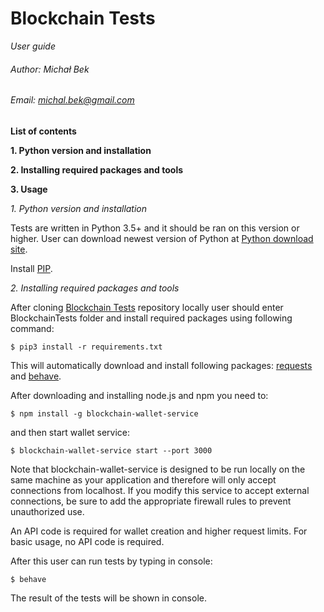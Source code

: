 # Blockchain Tests 
_User guide_
###### Author: Michał Bek
###### Email: michal.bek@gmail.com


**List of contents**

**1. Python version and installation**

**2. Installing required packages and tools**

**3. Usage**


_1. Python version and installation_

Tests are written in Python 3.5+ and it should be ran on this version or higher.
User can download newest version of Python at [Python download site](https://www.python.org/downloads/).

Install [PIP](https://pypi.org/project/pip/).

_2. Installing required packages and tools_

After cloning [Blockchain Tests](https://github.com/PyShaman/BlockchainTests.git) repository locally user should enter 
BlockchainTests folder and install required packages using following command:

```
$ pip3 install -r requirements.txt
```

This will automatically download and install following packages: 
[requests](http://docs.python-requests.org/en/master/) and [behave](https://github.com/behave/behave).

After downloading and installing node.js and npm you need to:
```
$ npm install -g blockchain-wallet-service
```
and then start wallet service:
```
$ blockchain-wallet-service start --port 3000
```
Note that blockchain-wallet-service is designed to be run locally on the same machine as your application and 
therefore will only accept connections from localhost. If you modify this service to accept external connections, 
be sure to add the appropriate firewall rules to prevent unauthorized use.

An API code is required for wallet creation and higher request limits. For basic usage, no API code is required.

After this user can run tests by typing in console:
```
$ behave
```
The result of the tests will be shown in console.